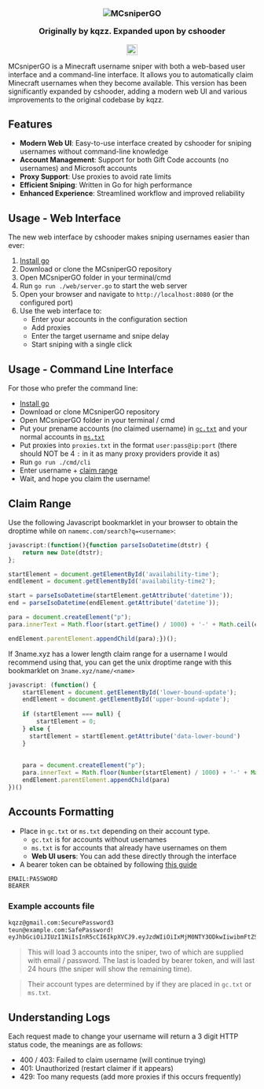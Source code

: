 <h3 align="center">
  <img src="https://i.imgur.com/ShMq72J.png" alt="MCsniperGO"></img>

  
  Originally by kqzz. Expanded upon by cshooder
</h3>

<p align="center">
    <a href="https://github.com/Kqzz/MCsniperGO/releases/"><img alt="downloads" src="https://img.shields.io/github/downloads/Kqzz/MCsniperGO/total?color=%233889c4" height="22"></a>
</p>

MCsniperGO is a Minecraft username sniper with both a web-based user interface and a command-line interface. It allows you to automatically claim Minecraft usernames when they become available. This version has been significantly expanded by cshooder, adding a modern web UI and various improvements to the original codebase by kqzz.

## Features

- **Modern Web UI**: Easy-to-use interface created by cshooder for sniping usernames without command-line knowledge
- **Account Management**: Support for both Gift Code accounts (no usernames) and Microsoft accounts
- **Proxy Support**: Use proxies to avoid rate limits
- **Efficient Sniping**: Written in Go for high performance
- **Enhanced Experience**: Streamlined workflow and improved reliability

## Usage - Web Interface

The new web interface by cshooder makes sniping usernames easier than ever:

1. [Install go](https://go.dev/dl/)
2. Download or clone the MCsniperGO repository
3. Open MCsniperGO folder in your terminal/cmd
4. Run `go run ./web/server.go` to start the web server
5. Open your browser and navigate to `http://localhost:8080` (or the configured port)
6. Use the web interface to:
   - Enter your accounts in the configuration section
   - Add proxies
   - Enter the target username and snipe delay
   - Start sniping with a single click

## Usage - Command Line Interface

For those who prefer the command line:

- [Install go](https://go.dev/dl/)
- Download or clone MCsniperGO repository 
- Open MCsniperGO folder in your terminal / cmd
- Put your prename accounts (no claimed username) in [`gc.txt`](#accounts-formatting) and your normal accounts in [`ms.txt`](#accounts-formatting)
- Put proxies into `proxies.txt` in the format `user:pass@ip:port` (there should NOT be 4 `:` in it as many proxy providers provide it as)
- Run `go run ./cmd/cli`
- Enter username + [claim range](#claim-range)
- Wait, and hope you claim the username!

## Claim Range
Use the following Javascript bookmarklet in your browser to obtain the droptime while on `namemc.com/search?q=<username>`:

```js
javascript:(function(){function parseIsoDatetime(dtstr) {
    return new Date(dtstr);
};

startElement = document.getElementById('availability-time');
endElement = document.getElementById('availability-time2');

start = parseIsoDatetime(startElement.getAttribute('datetime'));
end = parseIsoDatetime(endElement.getAttribute('datetime'));

para = document.createElement("p");
para.innerText = Math.floor(start.getTime() / 1000) + '-' + Math.ceil(end.getTime() / 1000);

endElement.parentElement.appendChild(para);})();

```

If 3name.xyz has a lower length claim range for a username I would recommend using that, you can get the unix droptime range with this bookmarklet on `3name.xyz/name/<name>`

```js
javascript: (function() {
    startElement = document.getElementById('lower-bound-update');
    endElement = document.getElementById('upper-bound-update');
  
  	if (startElement === null) {
    	startElement = 0;
    } else {
      startElement = startElement.getAttribute('data-lower-bound')
    }
  
  
    para = document.createElement("p");
    para.innerText = Math.floor(Number(startElement) / 1000) + '-' + Math.ceil(Number(endElement.getAttribute('data-upper-bound')) / 1000);
    endElement.parentElement.appendChild(para)
})()
```

## Accounts Formatting

- Place in `gc.txt` or `ms.txt` depending on their account type.
  - `gc.txt` is for accounts without usernames
  - `ms.txt` is for accounts that already have usernames on them
  - **Web UI users**: You can add these directly through the interface
- A bearer token can be obtained by following [this guide](https://kqzz.github.io/mc-bearer-token/)

```txt
EMAIL:PASSWORD
BEARER
```

### Example accounts file

```txt
kqzz@gmail.com:SecurePassword3
teun@example.com:SafePassword!
eyJhbGciOiJIUzI1NiIsInR5cCI6IkpXVCJ9.eyJzdWIiOiIxMjM0NTY3ODkwIiwibmFtZSI6IkpvaG4gRG9lIiwiaWF0IjoxNTE2MjM5MDIyfQ.SflKxwRJSMeKKF2QT4fwpMeJf36POk6yJV_adQssw5c
```
> This will load 3 accounts into the sniper, two of which are supplied with email / password. The last is loaded by bearer token, and will last 24 hours (the sniper will show the remaining time).

> Their account types are determined by if they are placed in `gc.txt` or `ms.txt`.

## Understanding Logs

Each request made to change your username will return a 3 digit HTTP status code, the meanings are as follows:

- 400 / 403: Failed to claim username (will continue trying)
- 401: Unauthorized (restart claimer if it appears)
- 429: Too many requests (add more proxies if this occurs frequently)
